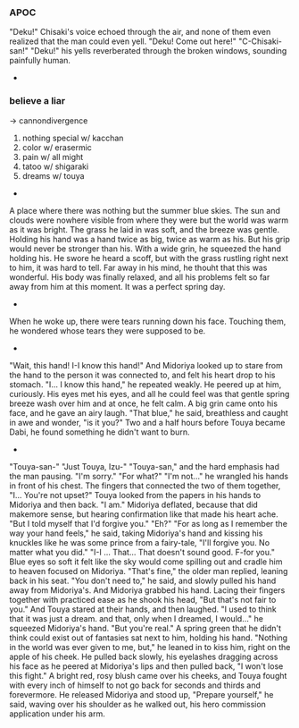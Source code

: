 ### APOC

"Deku!" Chisaki's voice echoed through the air, and none of them even realized that the man could even yell. "Deku! Come out here!"
"C-Chisaki-san!" 
"Deku!" his yells reverberated through the broken windows, sounding painfully human.

-


### believe a liar 
-> cannondivergence

1) nothing special w/ kacchan
2) color w/ erasermic
3) pain w/ all might
4) tatoo w/ shigaraki
5) dreams w/ touya

-

A place where there was nothing but the summer blue skies. The sun and clouds were nowhere visible from where they were but the world was warm as it was bright. The grass he laid in was soft, and the breeze was gentle. 
Holding his hand was a hand twice as big, twice as warm as his. But his grip would never be stronger than his. With a wide grin, he squeezed the hand holding his. 
He swore he heard a scoff, but with the grass rustling right next to him, it was hard to tell. Far away in his mind, he thouht that this was wonderful. His body was finally relaxed, and all his problems felt so far away from him at this moment. 
It was a perfect spring day. 

-

When he woke up, there were tears running down his face. Touching them, he wondered whose tears they were supposed to be.

-

"Wait, this hand! I-I know this hand!"
And Midoriya looked up to stare from the hand to the person it was connected to, and felt his heart drop to his stomach. 
"I... I know this hand," he repeated weakly. He peered up at him, curiously. 
His eyes met his eyes, and all he could feel was that gentle spring breeze wash over him and at once, he felt calm. A big grin came onto his face, and he gave an airy laugh.
"That blue," he said, breathless and caught in awe and wonder, "is it you?"
Two and a half hours before Touya became Dabi, he found something he didn't want to burn.

-

"Touya-san-"
"Just Touya, Izu-"
"Touya-san," and the hard emphasis had the man pausing. "I'm sorry."
"For what?"
"I'm not..." he wrangled his hands in front of his chest. The fingers that connected the two of them together, 
"I... You're not upset?"
Touya looked from the papers in his hands to Midoriya and then back.
"I am."
Midoriya deflated, because that did makemore sense, but hearing confirmation like that made his heart ache. 
"But I told myself that I'd forgive you."
"Eh?"
"For as long as I remember the way your hand feels," he said, taking Midoriya's hand and kissing his knuckles like he was some prince from a fairy-tale, "I'll forgive you. No matter what you did."
"I-I ... That... That doesn't sound good. F-for you."
Blue eyes so soft it felt like the sky would come spilling out and cradle him to heaven focused on Midoriya.
"That's fine," the older man replied, leaning back in his seat. "You don't need to," he said, and slowly pulled his hand away from Midoriya's.
And Midoriya grabbed his hand. Lacing their fingers together with practiced ease as he shook his head, "But that's not fair to you."
And Touya stared at their hands, and then laughed.
"I used to think that it was just a dream. and that, only when I dreamed, I would..." he squeezed Midoriya's hand. "But you're real."
A spring green that he didn't think could exist out of fantasies sat next to him, holding his hand.
"Nothing in the world was ever given to me, but," he leaned in to kiss him, right on the apple of his cheek. He pulled back slowly, his eyelashes dragging across his face as he peered at Midoriya's lips and then pulled back, "I won't lose this fight." 
A bright red, rosy blush came over his cheeks, and Touya fought with every inch of himself to not go back for seconds and thirds and forevermore.
He released Midoriya and stood up, "Prepare yourself," he said, waving over his shoulder as he walked out, his hero commission application under his arm. 


### 



